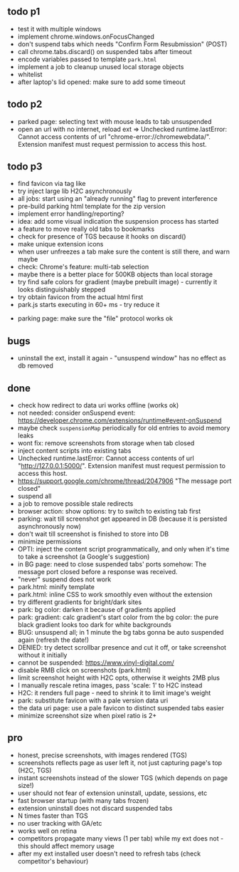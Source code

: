 ## todo p1

- test it with multiple windows
- implement chrome.windows.onFocusChanged
- don't suspend tabs which needs "Confirm Form Resubmission" (POST)
- call chrome.tabs.discard() on suspended tabs after timeout
- encode variables passed to template `park.html`
- implement a job to cleanup unused local storage objects
- whitelist
- after laptop's lid opened: make sure to add some timeout

## todo p2

- parked page: selecting text with mouse leads to tab unsuspended
- open an url with no internet, reload ext => Unchecked runtime.lastError: Cannot access contents of url "chrome-error://chromewebdata/". Extension manifest must request permission to access this host.

## todo p3

- find favicon via tag like <link rel="icon" href="https://***/4c23c.ico">
- try inject large lib H2C asynchronously
- all jobs: start using an "already running" flag to prevent interference
- pre-build parking html template for the zip version
- implement error handling/reporting?
- idea: add some visual indication the suspension process has started
- a feature to move really old tabs to bookmarks
- check for presence of TGS because it hooks on discard()
- make unique extension icons
- when user unfreezes a tab make sure the content is still there, and warn maybe
- check: Chrome's feature: multi-tab selection
- maybe there is a better place for 500KB objects than local storage
- try find safe colors for gradient (maybe prebuilt image) - currently it looks distinguishably stepped
- try obtain favicon from the actual html first
- park.js starts executing in 60+ ms - try reduce it
+ parking page: make sure the "file" protocol works ok

## bugs

- uninstall the ext, install it again - "unsuspend window" has no effect as db removed

## done

+ check how redirect to data uri works offline (works ok)
+ not needed: consider onSuspend event: https://developer.chrome.com/extensions/runtime#event-onSuspend
+ maybe check `suspensionMap` periodically for old entries to avoid memory leaks
+ wont fix: remove screenshots from storage when tab closed
+ inject content scripts into existing tabs
+ Unchecked runtime.lastError: Cannot access contents of url "http://127.0.0.1:5000/". Extension manifest must request permission to access this host.
+ https://support.google.com/chrome/thread/2047906 "The message port closed"
+ suspend all
+ a job to remove possible stale redirects 
+ browser action: show options: try to switch to existing tab first
+ parking: wait till screenshot get appeared in DB (because it is persisted asynchronously now)
+ don't wait till screenshot is finished to store into DB
+ minimize permissions
+ OPTI: inject the content script programmatically, and only when it's time to take a screenshot (a Google's suggestion)
+ in BG page: need to close suspended tabs' ports somehow: The message port closed before a response was received.
+ "never" suspend does not work
+ park.html: minify template
+ park.html: inline CSS to work smoothly even without the extension
+ try different gradients for bright/dark sites
+ park: bg color: darken it because of gradients applied
+ park: gradient: calc gradient's start color from the bg color: the pure black gradient looks too dark for white backgrounds
+ BUG: unsuspend all; in 1 minute the bg tabs gonna be auto suspended again (refresh the date!)
+ DENIED: try detect scrollbar presence and cut it off, or take screenshot without it initially
+ cannot be suspended: https://www.vinyl-digital.com/
+ disable RMB click on screenshots (park.html)
+ limit screenshot height with H2C opts, otherwise it weights 2MB plus
+ I manually rescale retina images, pass 'scale: 1' to H2C instead 
+ H2C: it renders full page - need to shrink it to limit image's weight
+ park: substitute favicon with a pale version data uri
+ the data uri page: use a pale favicon to distinct suspended tabs easier
+ minimize screenshot size when pixel ratio is 2+

## pro

- honest, precise screenshots, with images rendered (TGS)
- screenshots reflects page as user left it, not just capturing page's top (H2C, TGS)
- instant screenshots instead of the slower TGS (which depends on page size!)
- user should not fear of extension uninstall, update, sessions, etc
- fast browser startup (with many tabs frozen)
- extension uninstall does not discard suspended tabs
- N times faster than TGS
- no user tracking with GA/etc
- works well on retina
- competitors propagate many views (1 per tab) while my ext does not - this should affect memory usage
- after my ext installed user doesn't need to refresh tabs (check competitor's behaviour)
